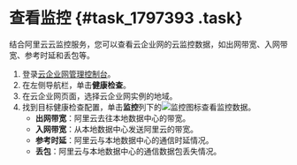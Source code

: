 # 查看监控 {#task_1797393 .task}

结合阿里云云监控服务，您可以查看云企业网的云监控数据，如出网带宽、入网带宽、参考时延和丢包等。

1.  登录[云企业网管理控制台](https://cen.console.aliyun.com/)。
2.  在左侧导航栏，单击**健康检查**。
3.  在云企业网页面，选择云企业网实例的地域。
4.  找到目标健康检查配置，单击**监控**列下的![监控图标](http://static-aliyun-doc.oss-cn-hangzhou.aliyuncs.com/assets/img/1423231/156678671256623_zh-CN.png)查看监控数据。 
    -   **出网带宽**：阿里云去往本地数据中心的带宽。
    -   **入网带宽**：从本地数据中心发送阿里云的带宽。
    -   **参考时延**：阿里云与本地数据中心的通信时延情况。
    -   **丢包**：阿里云与本地数据中心的通信数据包丢失情况。

